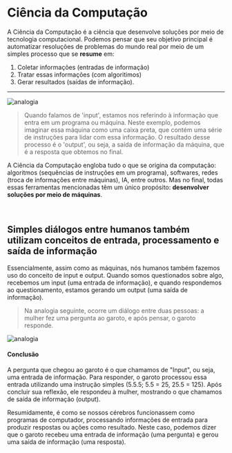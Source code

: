 # Ciência da Computação 
A Ciência da Computação é a ciência que desenvolve soluções por meio de tecnologia computacional. 
Podemos pensar que seu objetivo principal é automatizar resoluções de problemas do 
mundo real por meio de  um simples processo que se __resume__ em: 
1. Coletar informações (entradas de informação)
2. Tratar essas informações (com algoritimos)
3. Gerar resultados (saídas de informação).

_______ 

![analogia](https://github.com/FireguiQueen/CS50/assets/98475125/f0285159-3d9c-41ba-9c06-f63f87babd8b)
> Quando falamos de 'input', estamos nos referindo à informação que entra em um programa ou máquina. Neste exemplo, podemos imaginar essa máquina como uma caixa preta, que contém uma série de instruções para lidar com essa informação. O resultado desse processo é o 'output', ou seja, a saída de informação da máquina, que é a resposta que obtemos no final.

A Ciência da Computação engloba tudo o que se origina da computação: algoritmos (sequências de instruções em um programa), softwares, redes (troca de informações entre máquinas), IA, entre outros. Mas no final, todas essas ferramentas mencionadas têm um único propósito: __desenvolver soluções por meio de máquinas__.

<br>

## Simples diálogos entre humanos também utilizam conceitos de entrada, processamento e saída de informação 
Essencialmente, assim como as máquinas, nós humanos também fazemos uso do conceito de input e output. Quando somos questionados sobre algo, recebemos um input (uma entrada de informação), e quando respondemos ao questionamento, estamos gerando um output (uma saída de informação). 
> Na analogia seguinte, ocorre um diálogo entre duas pessoas: a mulher fez uma pergunta ao garoto, e após pensar, o garoto responde.

![analogia](https://github.com/FireguiQueen/CS50/assets/98475125/8b312c1e-efeb-4ada-9a7e-e910c04f95bf)

#### Conclusão
A pergunta que chegou ao garoto é o que chamamos de "Input", ou seja, uma entrada de informação. Para responder, o garoto processou essa entrada utilizando uma instrução simples (5.5.5; 5.5 = 25, 25.5 = 125). Após concluir sua reflexão, ele respondeu à mulher, mostrando o que chamamos de saída de informação (output).

Resumidamente, é como se nossos cérebros funcionassem como programas de computador, processando informações de entrada para produzir respostas ou ações como resultado. Neste caso, podemos dizer que o garoto recebeu uma entrada de informação (uma pergunta) e gerou uma saída de informação (uma resposta).



<!-- ignore: ![analogia](https://github.com/FireguiQueen/CS50/assets/98475125/7fa663ed-7394-40e8-8bc7-0432a941f65b) --> 







